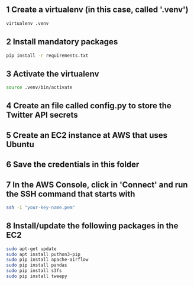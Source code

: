## 1 Create a virtualenv (in this case, called '.venv')
```bash
virtualenv .venv
```

## 2 Install mandatory packages
```bash
pip install -r requirements.txt
```

## 3 Activate the virtualenv
```bash
source .venv/bin/activate
```

## 4 Create an file called config.py to store the Twitter API secrets

## 5 Create an EC2 instance at AWS that uses Ubuntu

## 6 Save the credentials in this folder

## 7 In the AWS Console, click in 'Connect' and run the SSH command that starts with
```bash
ssh -i "your-key-name.pem"
```

## 8 Install/update the following packages in the EC2
```bash
sudo apt-get update
sudo apt install puthon3-pip
sudo pip install apache-airflow
sudo pip install pandas
sudo pip install s3fs
sudo pip install tweepy
```
